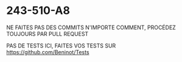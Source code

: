 # 243-510-A8

NE FAITES PAS DES COMMITS N'IMPORTE COMMENT, PROCÉDEZ TOUJOURS PAR PULL REQUEST

PAS DE TESTS ICI, FAITES VOS TESTS SUR https://github.com/Beninot/Tests
